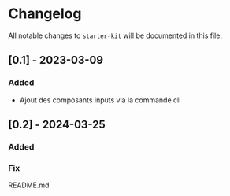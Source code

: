 # Changelog

All notable changes to `starter-kit` will be documented in this file.

## [0.1] - 2023-03-09

### Added

- Ajout des composants inputs via la commande cli

## [0.2] - 2024-03-25

### Added

### Fix
README.md

